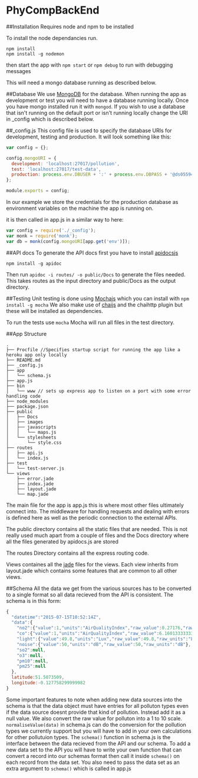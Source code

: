 # PhyCompBackEnd

##Installation
Requires node and npm to be installed

To install the node dependancies run.
```
npm install
npm install -g nodemon
```

then start the app with `npm start` or `npm debug` to run with debugging messages

This will need a mongo database running as described below.

##Database
We use [MongoDB](https://www.mongodb.org) for the database. When running the app as development or test you will need to have a database running locally. Once you have mongo installed run it with `mongod`. If you wish to use a database that isn't running on the default port or isn't running locally change the URI in \_config which is described below.

##_config.js
This config file is used to specify the database URIs for development, testing and production. It will look something like this: 
``` javascript
var config = {};

config.mongoURI = {
  development: 'localhost:27017/pollution',
  test: 'localhost:27017/test-data',
  production: process.env.DBUSER + ':' + process.env.DBPASS + '@ds055945.mlab.com:55945/pollution'
};

module.exports = config;
```
In our example we store the credentials for the production database as environment variables on the machine the app is running on.

it is then called in app.js in a similar way to here:
``` javascript
var config = require('./_config');
var monk = require('monk');
var db = monk(config.mongoURI[app.get('env')]);
```


##API docs
To generate the API docs first you have to install [apidocsjs](http://apidocjs.com)

`npm install -g apidoc`

Then run `apidoc -i routes/ -o public/Docs` to generate the files needed. This takes routes as the input directory and public/Docs as the output directory. 

##Testing
Unit testing is done using [Mochajs](http://mochajs.org) which you can install with `npm install -g mocha`
We also make use of [chaijs](http://chaijs.com) and the chaihttp plugin but these will be installed as dependencies.

To run the tests use `mocha`
Mocha will run all files in the test directory.



##App Structure
```
.
├── Procfile //Specifies startup script for running the app like a heroku app only locally
├── README.md
├── _config.js
├── app
│   └── schema.js
├── app.js
├── bin
│   └── www // sets up express app to listen on a port with some error handling code
├── node_modules
├── package.json
├── public
│   ├── Docs
│   ├── images
│   ├── javascripts
│   │   └── maps.js
│   └── stylesheets
│       └── style.css
├── routes
│   ├── api.js
│   └── index.js
├── test
│   └── test-server.js
└── views
    ├── error.jade
    ├── index.jade
    ├── layout.jade
    └── map.jade

```
The main file for the app is app.js this is where most other files ultimately connect into. The middleware for handling requests and dealing with errors is defined here as well as the periodic connection to the external APIs. 

The public directory contains all the static files that are needed. This is not really used much apart from a couple of files and the Docs directory where all the files generated by apidocs.js are stored

The routes Directory contains all the express routing code.

Views containes all the [jade](http://jade-lang.com) files for the views. Each view inherits from layout.jade which contains some features that are common to all other views.

##Schema
All the data we get from the various sources has to be converted to a single format so all data recieved from the API is consistent. The schema is in this form: 
``` javascript
{
  "datetime":"2015-07-15T10:52:14Z",
  "data":{
    "no2":{"value":1,"units":"AirQualityIndex","raw_value":0.27176,"raw_units":"ppm"},
    "co":{"value":1,"units":"AirQualityIndex","raw_value":6.1601333333333335,"raw_units":"ppm"},
    "light":{"value":49.8,"units":"Lux","raw_value":49.8,"raw_units":"Lux"},
    "noise":{"value":50,"units":"dB","raw_value":50,"raw_units":"dB"},
    "so2":null,
    "o3":null,
    "pm10":null,
    "pm25":null
  },
  latitude:51.5073509,
  longitude:-0.127758299999982
}

```
Some important features to note when adding new data sources into the schema is that the data object must have entries for all polluton types even if the data source doesnt provide that kind of pollution. Instead add it as a null value. We also convert the raw value for polluton into a 1 to 10 scale. `normaliseValue(data)` in schema.js can do the conversion for the pollution types we currently support but you will have to add in your own calculations for other pollutuion types. 
The `schema()` function in schema.js is the interface between the data recieved from the API and our schema. To add a new data set to the API you will have to write your own function that can convert a record into our schemas format then call it inside `schema()` on each record from the data set. You also need to pass the data set as an extra argument to `schema()` which is called in app.js
